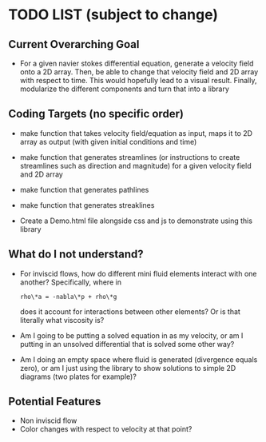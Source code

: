 # TODO LIST (subject to change)

## Current Overarching Goal

- For a given navier stokes differential equation, generate a velocity field onto a 2D array. Then, be able to change that velocity field and 2D array with respect to time. This would hopefully lead to a visual result. Finally, modularize the different components and turn that into a library

## Coding Targets (no specific order)

- make function that takes velocity field/equation as input, maps it to 2D array as output (with given initial conditions and time)

- make function that generates streamlines (or instructions to create streamlines such as direction and magnitude) for a given velocity field and 2D array

- make function that generates pathlines

- make function that generates streaklines

- Create a Demo.html file alongside css and js to demonstrate using this library

## What do I not understand?

- For inviscid flows, how do different mini fluid elements interact with one another? Specifically, where in 

    ```rho\*a = -nabla\*p + rho\*g ```

  does it account for interactions between other elements? Or is that literally what viscosity is?

- Am I going to be putting a solved equation in as my velocity, or am I putting in an unsolved differential that is solved some other way?

- Am I doing an empty space where fluid is generated (divergence equals zero), or am I just using the library to show solutions to simple 2D diagrams (two plates for example)?

## Potential Features

- Non inviscid flow
- Color changes with respect to velocity at that point?